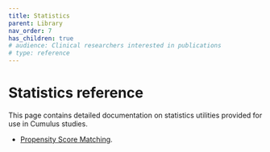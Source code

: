 ```yaml
---
title: Statistics
parent: Library
nav_order: 7
has_children: true
# audience: Clinical researchers interested in publications
# type: reference
---
```


# Statistics reference

This page contains detailed documentation on statistics utilities provided 
for use in Cumulus studies.

- [Propensity Score Matching](statistics/propensity-score-matching.md).